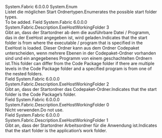 <Type Name="ExeHostWorkingFolder" FullName="System.Fabric.Description.ExeHostWorkingFolder">
  <TypeSignature Language="C#" Value="public enum ExeHostWorkingFolder" />
  <TypeSignature Language="ILAsm" Value=".class public auto ansi sealed ExeHostWorkingFolder extends System.Enum" />
  <TypeSignature Language="DocId" Value="T:System.Fabric.Description.ExeHostWorkingFolder" />
  <TypeSignature Language="VB.NET" Value="Public Enum ExeHostWorkingFolder" />
  <TypeSignature Language="F#" Value="type ExeHostWorkingFolder = " />
  <AssemblyInfo>
    <AssemblyName>System.Fabric</AssemblyName>
    <AssemblyVersion>6.0.0.0</AssemblyVersion>
  </AssemblyInfo>
  <Base>
    <BaseTypeName>System.Enum</BaseTypeName>
  </Base>
  <Docs>
    <summary>
      <para><span data-ttu-id="711c2-101">Listet die möglichen Start Ordnertypen.</span><span class="sxs-lookup"><span data-stu-id="711c2-101">Enumerates the possible start folder types.</span></span></para>
    </summary>
    <remarks>To be added.</remarks>
  </Docs>
  <Members>
    <Member MemberName="CodeBase">
      <MemberSignature Language="C#" Value="CodeBase" />
      <MemberSignature Language="ILAsm" Value=".field public static literal valuetype System.Fabric.Description.ExeHostWorkingFolder CodeBase = int32(3)" />
      <MemberSignature Language="DocId" Value="F:System.Fabric.Description.ExeHostWorkingFolder.CodeBase" />
      <MemberSignature Language="VB.NET" Value="CodeBase" />
      <MemberSignature Language="F#" Value="CodeBase = 3" Usage="System.Fabric.Description.ExeHostWorkingFolder.CodeBase" />
      <MemberType>Field</MemberType>
      <AssemblyInfo>
        <AssemblyName>System.Fabric</AssemblyName>
        <AssemblyVersion>6.0.0.0</AssemblyVersion>
      </AssemblyInfo>
      <ReturnValue>
        <ReturnType>System.Fabric.Description.ExeHostWorkingFolder</ReturnType>
      </ReturnValue>
      <MemberValue>3</MemberValue>
      <Docs>
        <summary>
          <para><span data-ttu-id="711c2-102">Gibt an, dass der Startordner ab dem die ausführbare Datei / Programm, das in der ExeHost angegeben ist, wird geladen.</span><span class="sxs-lookup"><span data-stu-id="711c2-102">Indicates that the start folder is from where the executable / program that is specified in the ExeHost is loaded.</span></span> <span data-ttu-id="711c2-103">Dieser Ordner kann aus dem Ordner Codepaket unterscheiden, wenn mehrere Ebenen in der Codepaket-Ordner vorhanden sind und ein angegebenes Programm von einem geschachtelten Ordnern ist.</span><span class="sxs-lookup"><span data-stu-id="711c2-103">This folder can differ from the Code Package folder if there are multiple levels in the Code Package folder and a specified program is from one of the nested folders.</span></span></para>
        </summary>
      </Docs>
    </Member>
    <Member MemberName="CodePackage">
      <MemberSignature Language="C#" Value="CodePackage" />
      <MemberSignature Language="ILAsm" Value=".field public static literal valuetype System.Fabric.Description.ExeHostWorkingFolder CodePackage = int32(2)" />
      <MemberSignature Language="DocId" Value="F:System.Fabric.Description.ExeHostWorkingFolder.CodePackage" />
      <MemberSignature Language="VB.NET" Value="CodePackage" />
      <MemberSignature Language="F#" Value="CodePackage = 2" Usage="System.Fabric.Description.ExeHostWorkingFolder.CodePackage" />
      <MemberType>Field</MemberType>
      <AssemblyInfo>
        <AssemblyName>System.Fabric</AssemblyName>
        <AssemblyVersion>6.0.0.0</AssemblyVersion>
      </AssemblyInfo>
      <ReturnValue>
        <ReturnType>System.Fabric.Description.ExeHostWorkingFolder</ReturnType>
      </ReturnValue>
      <MemberValue>2</MemberValue>
      <Docs>
        <summary>
          <para><span data-ttu-id="711c2-104">Gibt an, dass der Startordner das Codepaket-Ordner.</span><span class="sxs-lookup"><span data-stu-id="711c2-104">Indicates that the start folder is the Code Package’s folder.</span></span></para>
        </summary>
      </Docs>
    </Member>
    <Member MemberName="Invalid">
      <MemberSignature Language="C#" Value="Invalid" />
      <MemberSignature Language="ILAsm" Value=".field public static literal valuetype System.Fabric.Description.ExeHostWorkingFolder Invalid = int32(0)" />
      <MemberSignature Language="DocId" Value="F:System.Fabric.Description.ExeHostWorkingFolder.Invalid" />
      <MemberSignature Language="VB.NET" Value="Invalid" />
      <MemberSignature Language="F#" Value="Invalid = 0" Usage="System.Fabric.Description.ExeHostWorkingFolder.Invalid" />
      <MemberType>Field</MemberType>
      <AssemblyInfo>
        <AssemblyName>System.Fabric</AssemblyName>
        <AssemblyVersion>6.0.0.0</AssemblyVersion>
      </AssemblyInfo>
      <ReturnValue>
        <ReturnType>System.Fabric.Description.ExeHostWorkingFolder</ReturnType>
      </ReturnValue>
      <MemberValue>0</MemberValue>
      <Docs>
        <summary>
          <para><span data-ttu-id="711c2-105">Nicht verwenden.</span><span class="sxs-lookup"><span data-stu-id="711c2-105">Do not use.</span></span></para>
        </summary>
      </Docs>
    </Member>
    <Member MemberName="Work">
      <MemberSignature Language="C#" Value="Work" />
      <MemberSignature Language="ILAsm" Value=".field public static literal valuetype System.Fabric.Description.ExeHostWorkingFolder Work = int32(1)" />
      <MemberSignature Language="DocId" Value="F:System.Fabric.Description.ExeHostWorkingFolder.Work" />
      <MemberSignature Language="VB.NET" Value="Work" />
      <MemberSignature Language="F#" Value="Work = 1" Usage="System.Fabric.Description.ExeHostWorkingFolder.Work" />
      <MemberType>Field</MemberType>
      <AssemblyInfo>
        <AssemblyName>System.Fabric</AssemblyName>
        <AssemblyVersion>6.0.0.0</AssemblyVersion>
      </AssemblyInfo>
      <ReturnValue>
        <ReturnType>System.Fabric.Description.ExeHostWorkingFolder</ReturnType>
      </ReturnValue>
      <MemberValue>1</MemberValue>
      <Docs>
        <summary>
          <para><span data-ttu-id="711c2-106">Gibt an, dass der Startordner Arbeitsordner für die Anwendung ist.</span><span class="sxs-lookup"><span data-stu-id="711c2-106">Indicates that the start folder is the application’s work folder.</span></span></para>
        </summary>
      </Docs>
    </Member>
  </Members>
</Type>